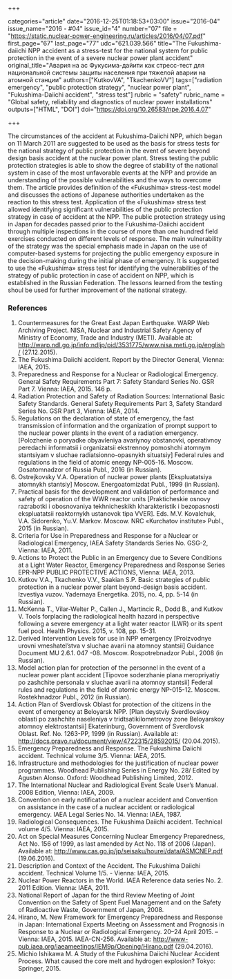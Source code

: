 +++

categories="article"
date="2016-12-25T01:18:53+03:00"
issue="2016-04"
issue_name="2016 - #04"
issue_id="4"
number="07"
file = "https://static.nuclear-power-engineering.ru/articles/2016/04/07.pdf"
first_page="67"
last_page="77"
udc="621.039.566"
title="The Fukushima-daiichi NPP accident as a stress-test for the national system for public protection in the event of a severe nuclear power plant accident"
original_title="Авария на ас Фукусима-дайити как стресс-тест для национальной системы защиты населения при тяжелой аварии на атомной станции"
authors=["KutkovVA", "TkachenkoVV"]
tags=["radiation emergency", "public protection strategy", "nuclear power plant", "Fukushima-Daiichi accident", "stress test"]
rubric = "safety"
rubric_name = "Global safety, reliability and diagnostics of nuclear power installations"
outputs=["HTML", "DOI"]
doi="https://doi.org/10.26583/npe.2016.4.07"

+++

The circumstances of the accident at Fukushima-Daiichi NPP, which began on 11 March 2011 are suggested to be used as the basis for stress tests for the national strategy of public protection in the event of severe beyond design basis accident at the nuclear power plant. Stress testing the public protection strategies is able to show the degree of stability of the national system in case of the most unfavorable events at the NPP and provide an understanding of the possible vulnerabilities and the ways to overcome them. The article provides definition of the «Fukushima» stress-test model and discusses the actions of Japanese authorities undertaken as the reaction to this stress test. Application of the «Fukushima» stress test allowed identifying significant vulnerabilities of the public protection strategy in case of accident at the NPP. The public protection strategy using in Japan for decades passed prior to the Fukushima-Daiichi accident through multiple inspections in the course of more than one hundred field exercises conducted on different levels of response. The main vulnerability of the strategy was the special emphasis made in Japan on the use of computer-based systems for projecting the public emergency exposure in the decision-making during the initial phase of emergency. It is suggested to use the «Fukushima» stress test for identifying the vulnerabilities of the strategy of public protection in case of accident on NPP, which is established in the Russian Federation. The lessons learned from the testing shoul be used for further improvement of the national strategy.

### References

1. Countermeasures for the Great East Japan Earthquake. WARP Web Archiving Project. NISA, Nuclear and Industrial Safety Agency of Ministry of Economy, Trade and Industry (METI). Available at: http://warp.ndl.go.jp/info:ndljp/pid/3531775/www.nisa.meti.go.jp/english/ (27.12.2015).
2. The Fukushima Daiichi accident. Report by the Director General, Vienna: IAEA, 2015.
3. Preparedness and Response for a Nuclear or Radiological Emergency. General Safety Requirements Part 7: Safety Standard Series No. GSR Part 7. Vienna: IAEA, 2015. 146 p.
4. Radiation Protection and Safety of Radiation Sources: International Basic Safety Standards. General Safety Requirements Part 3, Safety Standard Series No. GSR Part 3, Vienna: IAEA, 2014.
5. Regulations on the declaration of state of emergency, the fast transmission of information and the organization of prompt support to the nuclear power plants in the event of a radiation emergency. [Polozhenie o poryadke obyavleniya avariynoy obstanovki, operativnoy peredachi informatsii i organizatsii ekstrennoy pomoshchi atomnym stantsiyam v sluchae radiatsionno-opasnykh situatsiy] Federal rules and regulations in the field of atomic energy NP-005-16. Moscow. Gosatomnadzor of Russia Publ., 2016 (in Russian).
6. Ostrejkovsky V.A. Operation of nuclear power plants [Ekspluatatsiya atomnykh stantsiy] Moscow. Energoatomizdat Publ., 1999 (in Russian).
7. Practical basis for the development and validation of performance and safety of operation of the WWR reactor units [Prakticheskie osnovy razrabotki i obosnovaniya tekhnicheskikh kharakteristik i bezopasnosti ekspluatatsii reaktornykh ustanovok tipa VVER]. Eds. M.V. Kovalchuk, V.A. Sidorenko, Yu.V. Markov. Moscow. NRC «Kurchatov institute» Publ., 2015 (in Russian).
8. Criteria for Use in Preparedness and Response for a Nuclear or Radiological Emergency, IAEA Safety Standards Series No. GSG-2, Vienna: IAEA, 2011.
9. Actions to Protect the Public in an Emergency due to Severe Conditions at a Light Water Reactor, Emergency Preparedness and Response Series EPR-NPP PUBLIC PROTECTIVE ACTIONS, Vienna: IAEA, 2013.
10. Kutkov V.A., Tkachenko V.V., Saakian S.P. Basic strategies of public protection in a nuclear power plant beyond-design basis accident. Izvestiya vuzov. Yadernaya Energetika. 2015, no. 4, pp. 5-14 (in Russian).
11. McKenna T., Vilar-Welter P., Callen J., Martincic R., Dodd B., and Kutkov V. Tools forplacing the radiological health hazard in perspective following a severe emergency at a light water reactor (LWR) or its spent fuel pool. Health Physics. 2015, v. 108, pp. 15-31.
12. Derived Intervention Levels for use in NPP emergency [Proizvodnye urovni vmeshatel’stva v sluchae avarii na atomnoy stantsii] Guidance Document MU 2.6.1. 047 -08. Moscow. Rospotrebnadzor Publ., 2008 (in Russian).
13. Model action plan for protection of the personnel in the event of a nuclear power plant accident [Tipovoe soderzhanie plana meropriyatiy po zashchite personala v sluchae avarii na atomnoy stantsii] Federal rules and regulations in the field of atomic energy NP-015-12. Moscow. Rostekhnadzor Publ., 2012 (in Russian).
14. Action Plan of Sverdlovsk Oblast for protection of the citizens in the event of emergency at Beloyarsk NPP. [Plan deystviy Sverdlovskoy oblasti po zashchite naseleniya v tridtsatikilometrovoy zone Beloyarskoy atomnoy elektrostantsii] Ekaterinburg, Government of Sverdlovsk Oblast. Ref. No. 1263-PP, 1999 (in Russian). Available at: http://docs.pravo.ru/document/view/4722315/28592015/ (20.04.2015).
15. Emergency Preparedness and Response. The Fukushima Daiichi accident. Technical volume 3/5. Vienna: IAEA, 2015.
16. Infrastructure and methodologies for the justification of nuclear power programmes. Woodhead Publishing Series in Energy No. 28/ Edited by Agustнn Alonso. Oxford: Woodhead Publishing Limited, 2012.
17. The International Nuclear and Radiological Event Scale User’s Manual. 2008 Edition, Vienna: IAEA, 2009.
18. Convention on early notification of a nuclear accident and Convention on assistance in the case of a nuclear accident or radiological emergency. IAEA Legal Series No. 14. Vienna: IAEA, 1987.
19. Radiological Consequences. The Fukushima Daiichi accident. Technical volume 4/5. Vienna: IAEA, 2015.
20. Act on Special Measures Concerning Nuclear Emergency Preparedness, Act No. 156 of 1999, as last amended by Act No. 118 of 2006 (Japan). Available at: http://www.cas.go.jp/jp/seisaku/hourei/data/ASMCNEP.pdf (19.06.2016).
21. Description and Context of the Accident. The Fukushima Daiichi accident. Technical Volume 1/5. - Vienna: IAEA, 2015.
22. Nuclear Power Reactors in the World. IAEA Reference data series No. 2. 2011 Edition. Vienna: IAEA, 2011.
23. National Report of Japan for the third Review Meeting of Joint Convention on the Safety of Spent Fuel Management and on the Safety of Radioactive Waste, Government of Japan, 2008.
24. Hirano, M. New Framework for Emergency Preparedness and Response in Japan: International Experts Meeting on Assessment and Prognosis in Response to a Nuclear or Radiological Emergency. 20–24 April 2015. – Vienna: IAEA, 2015. IAEA-CN-256. Available at: http://www-pub.iaea.org/iaeameetings/IEM9p/Opening/Hirano.pdf (29.04.2016).
25. Michio Ishikawa M. A Study of the Fukushima Daiichi Nuclear Accident Process. What caused the core melt and hydrogen explosion? Tokyo: Springer, 2015.